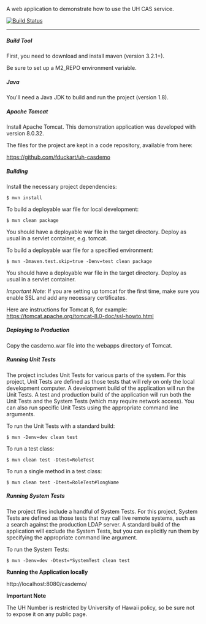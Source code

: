 A web application to demonstrate how to use the UH CAS service.

[![Build Status](https://travis-ci.org/fduckart/uh-casdemo.png?branch=master)](https://travis-ci.org/fduckart/uh-casdemo)
***
##### Build Tool
First, you need to download and install maven (version 3.2.1+).

Be sure to set up a M2_REPO environment variable.

##### Java
You'll need a Java JDK to build and run the project (version 1.8).

##### Apache Tomcat
Install Apache Tomcat.
This demonstration application was developed with version 8.0.32.

The files for the project are kept in a code repository,
available from here:

https://github.com/fduckart/uh-casdemo

##### Building
Install the necessary project dependencies:

    $ mvn install

To build a deployable war file for local development:

    $ mvn clean package

You should have a deployable war file in the target directory.
Deploy as usual in a servlet container, e.g. tomcat.

To build a deployable war file for a specified environment:

    $ mvn -Dmaven.test.skip=true -Denv=test clean package

You should have a deployable war file in the target directory.
Deploy as usual in a servlet container.


_Important Note:_
If you are setting up tomcat for the first time,
make sure you enable SSL and add any necessary certificates.

Here are instructions for Tomcat 8, for example:
https://tomcat.apache.org/tomcat-8.0-doc/ssl-howto.html

##### Deploying to Production
Copy the casdemo.war file into the webapps directory of Tomcat.

##### Running Unit Tests
The project includes Unit Tests for various parts of the system.
For this project, Unit Tests are defined as those tests that will
rely on only the local development computer.
A development build of the application will run the Unit Tests.
A test and production build of the application will run both the
Unit Tests and the System Tests (which may require network access).
You can also run specific Unit Tests using the appropriate command
line arguments.

To run the Unit Tests with a standard build:

    $ mvn -Denv=dev clean test

To run a test class:

    $ mvn clean test -Dtest=RoleTest

To run a single method in a test class:

    $ mvn clean test -Dtest=RoleTest#longName

##### Running System Tests
The project files include a handful of System Tests.
For this project, System Tests are defined as those tests that may
call live remote systems, such as a search against the production
LDAP server. A standard build of the application will exclude the
System Tests, but you can explicitly run them by specifying the
appropriate command line argument.

To run the System Tests:

    $ mvn -Denv=dev -Dtest=*SystemTest clean test

**Running the Application locally**

http://localhost:8080/casdemo/

**Important Note**

The UH Number is restricted by University of Hawaii policy, so be sure not to expose it on any public page.
